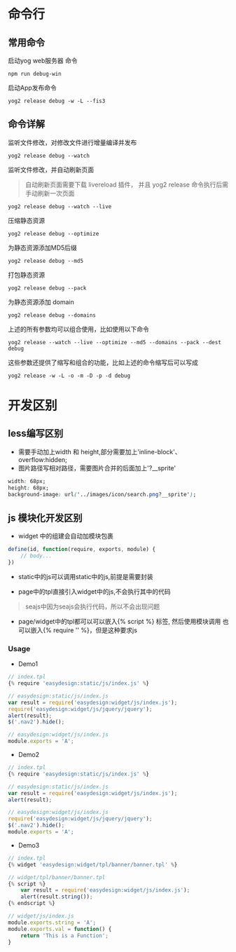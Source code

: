 # 命令行

## 常用命令

启动yog web服务器 命令
```
npm run debug-win
```
启动App发布命令
```
yog2 release debug -w -L --fis3
```
## 命令详解

监听文件修改，对修改文件进行增量编译并发布

```
yog2 release debug --watch
```

监听文件修改，并自动刷新页面
> 自动刷新页面需要下载 livereload 插件，
> 并且 yog2 release 命令执行后需手动刷新一次页面

```
yog2 release debug --watch --live
```

压缩静态资源

```
yog2 release debug --optimize
```

为静态资源添加MD5后缀

```
yog2 release debug --md5
```

打包静态资源

```
yog2 release debug --pack
```

为静态资源添加 domain

```
yog2 release debug --domains
```

上述的所有参数均可以组合使用，比如使用以下命令

```
yog2 release --watch --live --optimize --md5 --domains --pack --dest debug
```

这些参数还提供了缩写和组合的功能，比如上述的命令缩写后可以写成

```
yog2 release -w -L -o -m -D -p -d debug
```

# 开发区别

## less编写区别

- 需要手动加上width 和 height,部分需要加上'inline-block'、overflow:hidden;
- 图片路径写相对路径，需要图片合并的后面加上'?__sprite'

```css
width: 68px;
height: 68px;
background-image: url('../images/icon/search.png?__sprite');
```

## js 模块化开发区别

- widget 中的组建会自动加模块包裹
```javascript
define(id, function(require, exports, module) {
    // body...
})
```

- static中的js可以调用static中的js,前提是需要封装

- page中的tpl直接引入widget中的js,不会执行其中的代码
> seajs中因为seajs会执行代码，所以不会出现问题

- page/widget中的tpl都可以可以嵌入{% script %} 标签, 然后使用模块调用
    也可以嵌入{% require '' %}，但是这种要求js

### Usage
- Demo1

```javascript
// index.tpl
{% require 'easydesign:static/js/index.js' %}

// easydesign:static/js/index.js
var result = require('easydesign:widget/js/index.js');
require('easydesign:widget/js/jquery/jquery');
alert(result);
$('.nav2').hide();

// easydesign:widget/js/index.js
module.exports = 'A';
```
- Demo2

```javascript
// index.tpl
{% require 'easydesign:static/js/index.js' %}

// easydesign:static/js/index.js
var result = require('easydesign:widget/js/index.js');
alert(result);

// easydesign:widget/js/index.js
require('easydesign:widget/js/jquery/jquery');
$('.nav2').hide();
module.exports = 'A';
```
- Demo3
```javascript
// index.tpl
{% widget 'easydesign:widget/tpl/banner/banner.tpl' %}

// widget/tpl/banner/banner.tpl
{% script %}
    var result = require('easydesign:widget/js/index.js');
    alert(result.string());
{% endscript %}

// widget/js/index.js
module.exports.string = 'A';
module.exports.val = function() {
    return 'This is a Function';
}
```

